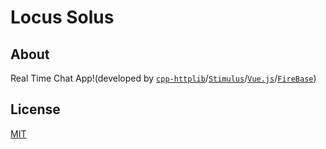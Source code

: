 # Locus Solus
## About

Real Time Chat App!(developed by [`cpp-httplib`](https://github.com/yhirose/cpp-httplib)/[`Stimulus`](https://github.com/stimulusjs/stimulus)/[`Vue.js`](https://github.com/vuejs/vue)/[`FireBase`](https://github.com/firebase/firebase-js-sdk))

## License

[MIT](./LICENSE)

